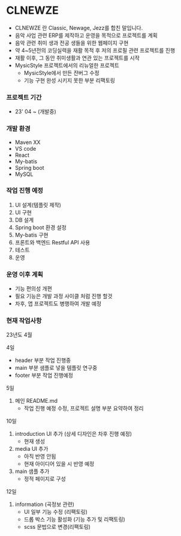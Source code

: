# CLNEWZE
- CLNEWZE 란 Classic, Newage, Jezz를 합친 말입니다.
- 음악 사업 관련 ERP를 제작하고 운영을 목적으로 프로젝트를 계획
- 음악 관련 취미 생과 전공 생들을 위한 웹페이지 구현 
- 약 4~5년전의 코딩실력을 재활 목적 후 저의 프로필 관련 프로젝트를 진행
- 재활 이후, 그 동안 취미생활과 연관 있는 프로젝트를 시작
- MysicStyle 프로젝트에서의 리뉴얼한 프로젝트
  - MysicStyle에서 만든 잔버그 수정
  - 기능 구현 완성 시키지 못한 부분 리팩토링

### 프로젝트 기간
- 23' 04 ~ (개발중)

### 개발 환경
- Maven XX
- VS code
- React
- My-batis
- Spring boot
- MySQL


### 작업 진행 예정
1) UI 설계(템플릿 제작)
2) UI 구현 
3) DB 설계 
4) Spring boot 환경 설정 
5) My-batis 구현 
6) 프론트와 백엔드 Restful API 사용 
7) 테스트 
8) 운영

### 운영 이후 계획
- 기능 편의성 개편
- 필요 기능은 개발 과정 사이클 처럼 진행 할것
- 차후, 앱 프로젝트도 병행하여 개발 예정

### 현재 작업사항
23년도
4월

4일
- header 부분 작업 진행중
- main 부분 샘플로 넣을 템플릿 연구중
- footer 부분 작업 진행예정

5일
1) 메인 README.md
    - 작업 진행 예정 수정, 프로젝트 설명 부분 요약하여 정리

10일
1) introduction UI 추가 (상세 디자인은 차후 진행 예정)
    - 현재 생성
2) media UI 추가
    - 아직 반영 안됨
    - 현재 아이디어 있을 시 반영 예정
3) main 샘플 추가
    - 정적 페이지로 구성 

12일
1) information (곡정보 관련)
    - UI 일부 기능 수정 (리팩토링)
    - 드롭 박스 기능 활성화 (기능 추가 및 리팩토링)
    - scss 문법으로 변경(리팩토링)

